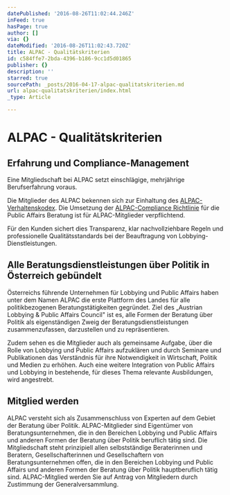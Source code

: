 ```yaml
---
datePublished: '2016-08-26T11:02:44.246Z'
inFeed: true
hasPage: true
author: []
via: {}
dateModified: '2016-08-26T11:02:43.720Z'
title: ALPAC - Qualitätskriterien
id: c584ffe7-2bda-4396-b186-9cc1d5d01865
publisher: {}
description: ''
starred: true
sourcePath: _posts/2016-04-17-alpac-qualitatskriterien.md
url: alpac-qualitatskriterien/index.html
_type: Article

---
```

# ALPAC - Qualitätskriterien

## Erfahrung und Compliance-Management

Eine Mitgliedschaft bei ALPAC setzt einschlägige, mehrjährige Berufserfahrung voraus.

Die Mitglieder des ALPAC bekennen sich zur Einhaltung des [ALPAC-Verhaltenskodex][0]. Die Umsetzung der [ALPAC-Compliance Richtlinie][1] für die Public Affairs Beratung ist für ALPAC-Mitglieder verpflichtend.

Für den Kunden sichert dies Transparenz, klar nachvollziehbare Regeln und professionelle Qualitätsstandards bei der Beauftragung von Lobbying-Dienstleistungen.

## Alle Beratungsdienstleistungen über Politik in Österreich gebündelt

Österreichs führende Unternehmen für Lobbying und Public Affairs haben unter dem Namen ALPAC die erste Plattform des Landes für alle politikbezogenen Beratungstätigkeiten gegründet. Ziel des „Austrian Lobbying & Public Affairs Council" ist es, alle Formen der Beratung über Politik als eigenständigen Zweig der Beratungsdienstleistungen zusammenzufassen, darzustellen und zu repräsentieren.

Zudem sehen es die Mitglieder auch als gemeinsame Aufgabe, über die Rolle von Lobbying und Public Affairs aufzuklären und durch Seminare und Publikationen das Verständnis für ihre Notwendigkeit in Wirtschaft, Politik und Medien zu erhöhen. Auch eine weitere Integration von Public Affairs und Lobbying in bestehende, für dieses Thema relevante Ausbildungen, wird angestrebt.

## Mitglied werden

ALPAC versteht sich als Zusammenschluss von Experten auf dem Gebiet der Beratung über Politik. ALPAC-Mitglieder sind Eigentümer von Beratungsunternehmen, die in den Bereichen Lobbying und Public Affairs und anderen Formen der Beratung über Politik beruflich tätig sind. Die Mitgliedschaft steht prinzipiell allen selbstständige Beraterinnen und Beratern, Gesellschafterinnen und Gesellschaftern von Beratungsunternehmen offen, die in den Bereichen Lobbying und Public Affairs und anderen Formen der Beratung über Politik hauptberuflich tätig sind. ALPAC-Mitglied werden Sie auf Antrag von Mitgliedern durch Zustimmung der Generalversammlung.

[0]: http://www.alpac.at/verhaltenskodex-austrian-lobbying-and-public-affairs-council/
[1]: http://www.alpac.at/compliance-management-fur-beratungsunternehmen/